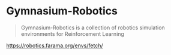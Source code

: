 # Gymnasium-Robotics
> Gymnasium-Robotics is a collection of robotics simulation environments for Reinforcement Learning

https://robotics.farama.org/envs/fetch/